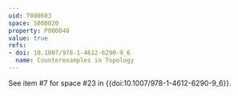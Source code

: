 ```yaml
---
uid: T000603
space: S000020
property: P000048
value: true
refs:
- doi: 10.1007/978-1-4612-6290-9_6
  name: Counterexamples in Topology
---
```


See item #7 for space #23 in {{doi:10.1007/978-1-4612-6290-9_6}}.
